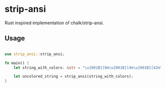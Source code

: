 # strip-ansi
Rust inspired implementation of chalk/strip-ansi. 

## Usage
```rust 

use strip_ansi::strip_ansi;

fn main() {
    let string_with_colors: &str = "\u{001B}[0m\u{001B}[4m\u{001B}[42m\u{001B}[31mBetween \u{001B}[39m\u{001B}[49m\u{001B}[24mColors\u{001B}[0m";

    let uncolored_string = strip_ansi(string_with_colors);
}
```

